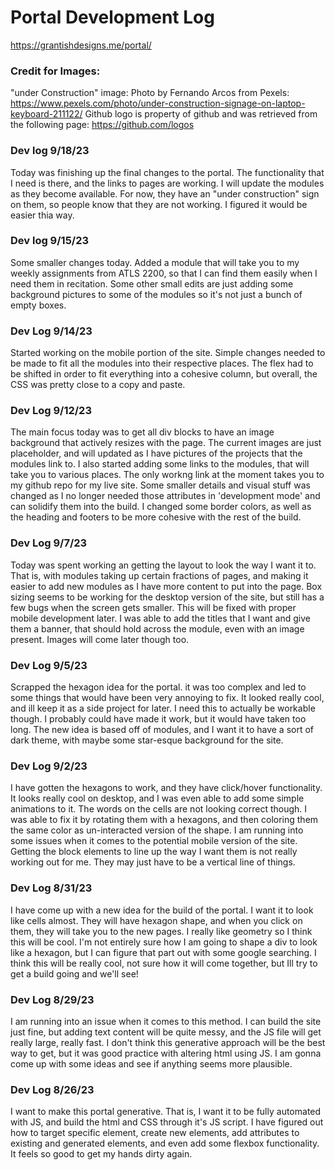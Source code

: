 # Portal Development Log

https://grantishdesigns.me/portal/ 

### Credit for Images:
"under Construction" image: Photo by Fernando Arcos from Pexels: https://www.pexels.com/photo/under-construction-signage-on-laptop-keyboard-211122/
Github logo is property of github and was retrieved from the following page: https://github.com/logos 


### Dev log 9/18/23
Today was finishing up the final changes to the portal. The functionality that I need is there, and the links to pages are working. I will update the modules as they become available. For now, they have an "under construction" sign on them, so people know that they are not working. I figured it would be easier thia way.

### Dev log 9/15/23
Some smaller changes today. Added a module that will take you to my weekly assignments from ATLS 2200, so that I can find them easily when I need them in recitation. Some other small edits are just adding some background pictures to some of the modules so it's not just a bunch of empty boxes.

### Dev Log 9/14/23
Started working on the mobile portion of the site. Simple changes needed to be made to fit all the modules into their respective places. The flex had to be shifted in order to fit everything into a cohesive column, but overall, the CSS was pretty close to a copy and paste.

### Dev Log 9/12/23
The main focus today was to get all div blocks to have an image background that actively resizes with the page. The current images are just placeholder, and will updated as I have pictures of the projects that the modules link to. I also started adding some links to the modules, that will take you to various places. The only workng link at the moment takes you to my github repo for my live site. Some smaller details and visual stuff was changed as I no longer needed those attributes in 'development mode' and can solidify them into the build. I changed some border colors, as well as the heading and footers to be more cohesive with the rest of the build.

### Dev Log 9/7/23
Today was spent working an getting the layout to look the way I want it to. That is, with modules taking up certain fractions of pages, and making it easier to add new modules as I have more content to put into the page. Box sizing seems to be working for the desktop version of the site, but still has a few bugs when the screen gets smaller. This will be fixed with proper mobile development later. I was able to add the titles that I want and give them a banner, that should hold across the module, even with an image present. Images will come later though too.

### Dev Log 9/5/23
Scrapped the hexagon idea for the portal. it was too complex and led to some things that would have been very annoying to fix. It looked really cool, and ill keep it as a side project for later. I need this to actually be workable though. I probably could have made it work, but it would have taken too long. The new idea is based off of modules, and I want it to have a sort of dark theme, with maybe some star-esque background for the site.

### Dev Log 9/2/23
I have gotten the hexagons to work, and they have click/hover functionality. It looks really cool on desktop, and I was even able to add some simple animations to it. The words on the cells are not looking correct though. I was able to fix it by rotating them with a hexagons, and then coloring them the same color as un-interacted version of the shape. 
I am running into some issues when it comes to the potential mobile version of the site. Getting the block elements to line up the way I want them is not really working out for me. They may just have to be a vertical line of things.

### Dev Log 8/31/23
I have come up with a new idea for the build of the portal. I want it to look like cells almost. They will have hexagon shape, and when you click on them, they will take you to the new pages. I really like geometry so I think this will be cool. I'm not entirely sure how I am going to shape a div to look like a hexagon, but I can figure that part out with some google searching. I think this will be really cool, not sure how it will come together, but Ill try to get a build going and we'll see!

### Dev Log 8/29/23
I am running into an issue when it comes to this method. I can build the site just fine, but adding text content will be quite messy, and the JS file will get really large, really fast. I don't think this generative approach will be the best way to get, but it was good practice with altering html using JS. I am gonna come up with some ideas and see if anything seems more plausible.

### Dev Log 8/26/23
I want to make this portal generative. That is, I want it to be fully automated with JS, and build the html and CSS through it's JS script. I have figured out how to target specific element, create new elements, add attributes to existing and generated elements, and even add some flexbox functionality. It feels so good to get my hands dirty again.